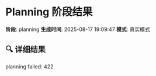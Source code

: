 # Planning 阶段结果

**阶段**: planning
**生成时间**: 2025-08-17 19:09:47
**模式**: 真实模式

## 🔍 详细结果

planning failed: 422
